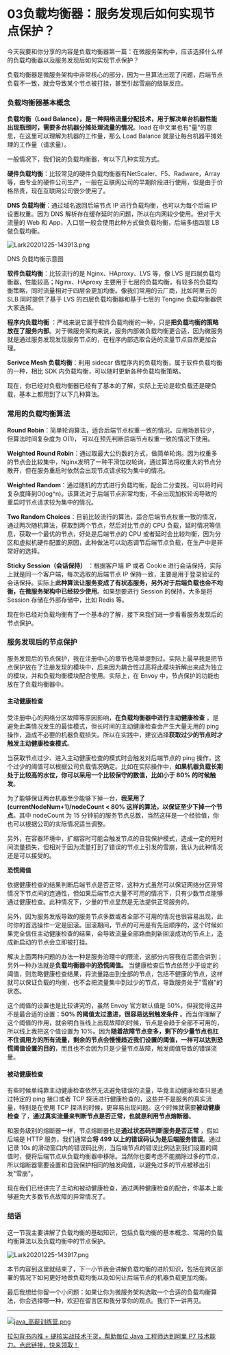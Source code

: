 # 03负载均衡器：服务发现后如何实现节点保护？

今天我要和你分享的内容是负载均衡器第一篇：在微服务架构中，应该选择什么样的负载均衡器以及服务发现后如何实现节点保护？

负载均衡器是微服务架构中非常核心的部分，因为一旦算法出现了问题，后端节点负载不一致，就会导致某个节点被打挂，甚至引起雪崩的级联反应。

### 负载均衡器基本概念

**负载均衡（Load Balance），是一种网络流量分配技术，用于解决单台机器性能出现瓶颈时，需要多台机器分摊处理流量的情况**。load 在中文里也有"量"的意思，在这里可以理解为机器的工作量，那么 Load Balance 就是让每台机器平摊处理的工作量（请求量）。

一般情况下，我们说的负载均衡器，有以下几种实现方式。

**硬件负载均衡**：比较常见的硬件负载均衡器有NetScaler、F5、Radware，Array 等，由专业的硬件公司生产，一般在互联网公司的早期阶段进行使用，但是由于价格昂贵，现在互联网公司很少使用了。

**DNS 负载均衡**：通过域名返回后端节点 IP 进行负载均衡，也可以为每个后端 IP 设置权重。因为 DNS 解析存在缓存延时的问题，所以在内网较少使用。但对于大流量的 Web 和 App，入口层一般会使用此种方式做负载均衡，后端多组四层 LB 做负载均衡。


<Image alt="Lark20201225-143913.png" src="https://s0.lgstatic.com/i/image2/M01/03/F6/Cip5yF_liTCAWeozAABK8gkEa7w975.png"/> 
  
DNS 负载均衡示意图

**软件负载均衡**：比较流行的是 Nginx、HAproxy、LVS 等，像 LVS 是四层负载均衡器，性能较高；Nginx、HAproxy 主要用于七层的负载均衡，有较多的负载均衡策略，同时流量相对于四层会更加均衡。像我们常用的云厂商，比如阿里云的 SLB 同时提供了基于 LVS 的四层负载均衡器和基于七层的 Tengine 负载均衡器供大家选择。

**程序内负载均衡** ：严格来说它属于软件负载均衡的一种，只是**把负载均衡的策略放在了服务内部**。对于微服务架构来说，服务内部做负载均衡更合适，因为微服务就是通过服务发现发现服务节点的，在程序内部选取合适的流量节点自然更加合理。

**Serivce Mesh 负载均衡**：利用 sidecar 做程序内的负载均衡，属于软件负载均衡的一种，相比 SDK 内负载均衡，可以随时更新各种负载均衡策略。

现在，你已经对负载均衡器已经有了基本的了解，实际上无论是软负载还是硬负载，基本上都用到了以下几种算法。

### 常用的负载均衡算法

**Round Robin**：简单轮询算法，适合后端节点权重一致的情况。应用场景较少，但算法时间复杂度为 O(1)， 可以在预先判断后端节点权重一致的情况下使用。

**Weighted Round Robin**：通过取最大公约数的方式，做简单轮询。因为权重多的节点会比较集中，Nginx发明了一种平滑加权轮询，通过算法将权重大的节点分散开，但在服务重启时依然会出现节点请求较为集中的情况。

**Weighted Random**：通过随机的方式进行负载均衡，配合二分查找，可以将时间复杂度降到O(log\^n)。该算法对于后端节点非常均衡，不会出现加权轮询导致的重启时节点请求较为集中的情况。

**Two Random Choices**：目前比较流行的算法，适合后端节点权重一致的情况，通过两次随机算法，获取到两个节点，然后对比节点的 CPU 负载，延时情况等信息，获取一个最优的节点，好处是后端节点的 CPU 或者延时会比较均衡，因为分区和虚拟机硬件配置的原因，此种做法可以动态调节后端节点负载，在生产中是非常好的选择。

**Sticky Session（会话保持）** ：根据客户端 IP 或者 Cookie 进行会话保持，实际上就是同一个客户端，每次选取的后端节点 IP 保持一致，主要是用于登录验证的会话保持。实际上**此种算法让服务变成了有状态服务，另外对于后端负载也会不均衡，在微服务架构中已经较少使用**。如果想要进行 Session 的保持，大多是将 Session 存储在外部存储中，比如 Redis 等。

现在你已经对负载均衡有了一个基本的了解，接下来我们进一步看看服务发现后的节点保护。

### 服务发现后的节点保护

服务发现后的节点保护，我在注册中心的章节也简单提到过。实际上最早我是把节点保护放在了注册发现的模块中，后来因为耦合性过高将此模块拆解出来成为独立的模块，并和负载均衡模块配合使用。实际上，在 Envoy 中，节点保护的功能也放在了负载均衡器中。

#### 主动健康检查

受注册中心的网络分区故障等原因影响，**在负载均衡器中进行主动健康检查** ，是避免此类情况发生的最佳模式，但长时间的主动健康检查会产生大量无用的 ping 操作，造成不必要的机器负载损失。所以在实践中，建议选择**获取过少的节点时才触发主动健康检查模式**。

当获取节点过少、进入主动健康检查的模式时会触发对后端节点的 ping 操作，这个过少的阈值可以根据公司负载情况确定。比如在实际操作中，**如果机器负载长期处于比较高的水位，你可以采用一个比较保守的数值，比如小于 80% 的时候触发**。

为了能够保证两台机器至少能够下掉一台，**我采用了 (currentNodeNum+1)/nodeCount \< 80% 这样的算法，以保证至少下掉一个节点**。其中 nodeCount 为 15 分钟前的服务节点总数，当然这样是一个经验值，你也可以根据公司的实际情况适当调整。

另外，在容器环境中，扩缩容时可能会触发节点的自我保护模式，造成一定的短时间流量损失，但相对于因为流量打到了错误的节点上引发的雪崩，我认为此种情况还是可以接受的。

**恐慌阈值**

依据健康检查的结果判断后端节点是否正常，这种方式虽然可以保证网络分区异常情况下节点间的连通性，但如果后端节点大量不可用的情况下，只有少数节点能够通过健康检查。此种情况下，少量的节点显然是无法提供正常服务的。

另外，因为服务发版导致的服务节点多数或者全部不可用的情况也很容易出现，此时你的首选操作一定是回滚。回滚期间，节点的可用是有先后顺序的，这个时候如果完全信任主动健康检查的结果，会导致流量全部路由到新回滚成功的节点上，造成新启动的节点会立即被打挂。

解决上面两种问题的办法一种是服务治理中的限流，这部分内容我在后面会讲到；另外一种办法就是**负载均衡器中的恐慌阈值。** 当健康检查后节点依然少于设定的阈值，则忽略健康检查结果，将流量路由到全部的节点，包括不健康的节点，这样就可以保证负载的均衡，也不会把流量集中到过少的节点，导致服务处于"雪崩"的状态。

这个阈值的设置也是比较讲究的，虽然 Envoy 官方默认值是 50%，但我觉得这并不是最合适的设置：**50% 的阈值太过激进，很容易达到触发条件** 。而当你理解了这个阈值的作用，就会明白当线上出现故障的时候，节点是会趋于全部不可用的，所以线上我把这个值设置为 10%。因为**随着故障节点变多，剩下的少量节点也扛不住调用方的所有流量，剩余的节点会慢慢趋近我们设置的阈值，一样可以达到恐慌阈值设置的目的**，而且也不会因为只是少量节点故障，触发阈值导致的错误流量。

#### 被动健康检查

有些时候单纯靠主动健康检查依然无法避免错误的流量，毕竟主动健康检查只是通过特定的 ping 接口或者 TCP 探活进行健康检查的，这些并不是服务的真实流量，特别是在使用 TCP 探活的时候，更容易出现问题。这个时候就需要**被动健康检查** 了，**通过真实流量来判断节点是否正常，也就是利用节点熔断器**。

和服务级别的熔断器一样，节点熔断器也是**通过状态码判断服务是否正常** ，假如后端是 HTTP 服务，我们通常会**将 499 以上的错误码认为是后端服务错误**。通过记录 10s 的滑动窗口内的错误码比例，当后端节点的错误比例达到我们设置的阈值时，便将后端节点从负载均衡器中移除。当然你也要考虑不能摘除过多的节点，所以熔断器需要设置和自我保护相同的触发阈值，以避免过多的节点被移出引发"雪崩"。

现在我们已经讲完了主动和被动健康检查，通过两种健康检查的配合，你基本上能够避免大多数节点故障的异常情况了。

### 结语

这一节我主要讲解了负载均衡的基础知识，包括负载均衡的基本概念、常用的负载均衡算法以及负载均衡中的节点保护。


<Image alt="Lark20201225-143917.png" src="https://s0.lgstatic.com/i/image2/M01/03/F8/CgpVE1_liT-AFWYWAALgY2P_R3c036.png"/> 


本节内容到这里就结束了，下一小节我会讲解负载均衡的进阶知识，包括在跨区部署的情况下如何更好地做负载均衡以及如何让后端节点的机器负载更加均衡。

最后我想给你留一个小问题：如果让你为微服务架构选取一个合适的负载均衡算法，你会选择哪一种，欢迎在留言区和我分享你的观点。我们下一讲再见。

*** ** * ** ***

[
<Image alt="java_高薪训练营.png" src="https://s0.lgstatic.com/i/image/M00/8B/BD/Ciqc1F_gEFiAcnCNAAhXSgFweBY589.png"/> 
](https://shenceyun.lagou.com/t/Mka)

[拉勾背书内推 + 硬核实战技术干货，帮助每位 Java 工程师达到阿里 P7 技术能力。点此链接，快来领取！](https://shenceyun.lagou.com/t/Mka)

